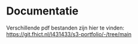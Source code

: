 # Documentatie #

Verschillende pdf bestanden zijn hier te vinden: https://git.fhict.nl/I431433/s3-portfolio/-/tree/main
